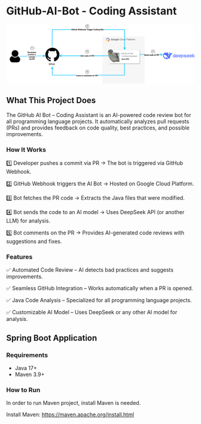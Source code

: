 # GitHub-AI-Bot - Coding Assistant
![GitHub AI Bot - Coding Assistant](images/github-ai-bot.png)

## What This Project Does

The GitHub AI Bot – Coding Assistant is an AI-powered code review bot for all programming language projects. It automatically analyzes pull requests (PRs) and provides feedback on code quality, best practices, and possible improvements.

### How It Works

1️⃣ Developer pushes a commit via PR → The bot is triggered via GitHub Webhook.  

2️⃣ GitHub Webhook triggers the AI Bot → Hosted on Google Cloud Platform.  

3️⃣ Bot fetches the PR code → Extracts the Java files that were modified.  

4️⃣ Bot sends the code to an AI model → Uses DeepSeek API (or another LLM) for analysis.  

5️⃣ Bot comments on the PR → Provides AI-generated code reviews with suggestions and fixes.  

### Features

✅ Automated Code Review – AI detects bad practices and suggests improvements.  

✅ Seamless GitHub Integration – Works automatically when a PR is opened.  

✅ Java Code Analysis – Specialized for all programming language projects.   

✅ Customizable AI Model – Uses DeepSeek or any other AI model for analysis.

## Spring Boot Application

### Requirements
- Java 17+
- Maven 3.9+

### How to Run
In order to run Maven project, install Maven is needed.  

Install Maven: https://maven.apache.org/install.html
